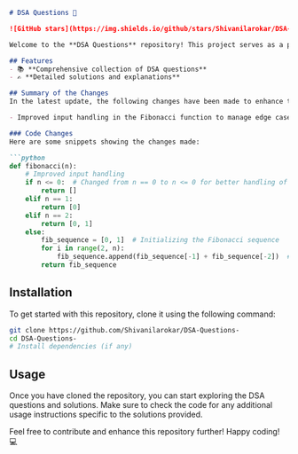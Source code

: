 ```markdown
# DSA Questions 🚀

![GitHub stars](https://img.shields.io/github/stars/Shivanilarokar/DSA-Questions-?style=social) ![Forks](https://img.shields.io/github/forks/Shivanilarokar/DSA-Questions-?style=social)

Welcome to the **DSA Questions** repository! This project serves as a platform for developers and learners to practice and enhance their skills in Data Structures and Algorithms (DSA). This repository is designed to help you improve your understanding of various data structures and algorithms through a collection of questions and solutions.

## Features
- 📚 **Comprehensive collection of DSA questions**
- ✍️ **Detailed solutions and explanations**

## Summary of the Changes
In the latest update, the following changes have been made to enhance the clarity and effectiveness of the Fibonacci function:

- Improved input handling in the Fibonacci function to manage edge cases more effectively.

### Code Changes
Here are some snippets showing the changes made:

```python
def fibonacci(n):
    # Improved input handling
    if n <= 0:  # Changed from n == 0 to n <= 0 for better handling of input
        return []
    elif n == 1:
        return [0]
    elif n == 2:
        return [0, 1]
    else:
        fib_sequence = [0, 1]  # Initializing the Fibonacci sequence
        for i in range(2, n):
            fib_sequence.append(fib_sequence[-1] + fib_sequence[-2])  # Append the next Fibonacci number
        return fib_sequence
```

## Installation
To get started with this repository, clone it using the following command:

```bash
git clone https://github.com/Shivanilarokar/DSA-Questions-
cd DSA-Questions-
# Install dependencies (if any)
```

## Usage
Once you have cloned the repository, you can start exploring the DSA questions and solutions. Make sure to check the code for any additional usage instructions specific to the solutions provided.

Feel free to contribute and enhance this repository further! Happy coding! 💻
```